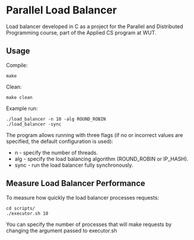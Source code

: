 # Parallel Load Balancer 

Load balancer developed in C as a project for the Parallel and Distributed Programming course, part of the Applied CS program at WUT.

## Usage

Compile:
```
make 
```

Clean:
```
make clean
```

Example run:
```
./load_balancer -n 10 -alg ROUND_ROBIN
./load_balancer -sync
```
The program allows running with three flags (if no or incorrect values are specified, the default configuration is used):
- n - specify the number of threads.
- alg - specify the load balancing algorithm (ROUND_ROBIN or IP_HASH).
- sync - run the load balancer fully synchronously.

## Measure Load Balancer Performance

To measure how quickly the load balancer processes requests:
```
cd scripts/
./executor.sh 10 
```
You can specify the number of processes that will 
make requests by changing the argument passed to executor.sh
